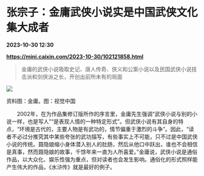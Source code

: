 # 张宗子：金庸武侠小说实是中国武侠文化集大成者

**2023-10-30 12:30**

**https://mini.caixin.com/2023-10-30/102121858.html**

> 金庸的武侠小说吸取史记、唐人传奇、侠义和公案小说以及民国武侠小说技击派和剑侠派之长，开创出前所未有的局面

  

![](https://img.caixin.com/2023-10-30/169865893615661_840_560.jpg)

资料图：金庸。图：视觉中国

  

　　2002年，在为作品集修订版所作的序言里，金庸先生强调“武侠小说与别的小说一样，也是写人”“是表现人情的一种特定形式”。但武侠小说有其自身的特点，“环境是古代的，主要人物是有武功的，情节偏重于激烈的斗争”。因此，“读者不必过分推究其中某些夸张的武功描写，有些事实上不可能，只不过是中国武侠小说的传统。聂隐娘缩小身体潜入别人的肚肠，然后从他口中跃出，谁也不会相信是真事，然而聂隐娘的故事，千馀年来一直为人所喜爱。”金庸说，武侠小说是通俗作品，以大众化、娱乐性强为重点，但对读者也会发生影响。通俗化的形式照样能产生伟大的作品，《水浒传》就是最好的例子。